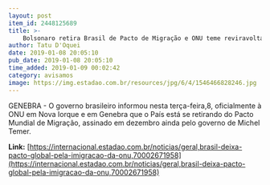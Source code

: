 ```yaml
---
layout: post
item_id: 2448125689
title: >-
    Bolsonaro retira Brasil de Pacto de Migração e ONU teme reviravolta
author: Tatu D'Oquei
date: 2019-01-08 20:05:10
pub_date: 2019-01-08 20:05:10
time_added: 2019-01-09 00:02:42
category: avisamos
image: https://img.estadao.com.br/resources/jpg/6/4/1546466828246.jpg
---
```


GENEBRA - O governo brasileiro informou nesta terça-feira,8, oficialmente à ONU em Nova Iorque e em Genebra que o País está se retirando do Pacto Mundial de Migração, assinado em dezembro ainda pelo governo de Michel Temer.

**Link:** [https://internacional.estadao.com.br/noticias/geral,brasil-deixa-pacto-global-pela-imigracao-da-onu,70002671958](https://internacional.estadao.com.br/noticias/geral,brasil-deixa-pacto-global-pela-imigracao-da-onu,70002671958)

